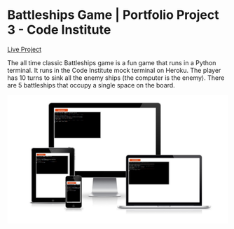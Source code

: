 # Battleships Game | Portfolio Project 3 - Code Institute
[Live Project](https://fullstacksammy-battleships.herokuapp.com/)

The all time classic Battleships game is a fun game that runs in a Python terminal. It runs in the Code Institute mock terminal on Heroku.
The player has 10 turns to sink all the enemy ships (the computer is the enemy). There are 5 battleships that occupy a single space on the board.

![repsonsiveness of the game](/assets/images/responsive.jpg)